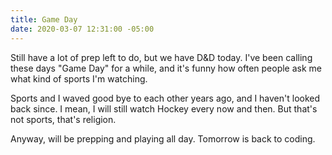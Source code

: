 ```yaml
---
title: Game Day
date: 2020-03-07 12:31:00 -05:00
---
```


Still have a lot of prep left to do, but we have D&D today. I've been calling these days "Game Day" for a while, and it's funny how often people ask me what kind of sports I'm watching.

Sports and I waved good bye to each other years ago, and I haven't looked back since.  I mean, I will still watch Hockey every now and then. But that's not sports, that's religion. 

Anyway, will be prepping and playing all day.  Tomorrow is back to coding. 